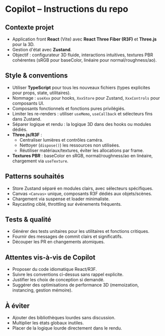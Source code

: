 # Copilot – Instructions du repo

## Contexte projet
- Application front **React** (Vite) avec **React Three Fiber (R3F)** et **Three.js** pour la 3D.
- Gestion d'état avec **Zustand**.
- Objectif : configurateur 3D fluide, interactions intuitives, textures PBR cohérentes (sRGB pour baseColor, linéaire pour normal/roughness/ao).

## Style & conventions
- Utiliser **TypeScript** pour tous les nouveaux fichiers (types explicites pour props, state, utilitaires).
- Nommage : `useXxx` pour hooks, `XxxStore` pour Zustand, `XxxControls` pour composants UI.
- Composants fonctionnels et fonctions pures privilégiés.
- Limiter les re-renders : utiliser `useMemo`, `useCallback` et sélecteurs fins dans Zustand.
- Séparer logique et rendu : la logique 3D dans des hooks ou modules dédiés.
- **Three.js/R3F** :
  - Centraliser lumières et contrôles caméra.
  - Nettoyer (`dispose()`) les ressources non utilisées.
  - Réutiliser matériaux/textures, éviter les allocations par frame.
- **Textures PBR** : baseColor en sRGB, normal/roughness/ao en linéaire, chargement via `useTexture`.

## Patterns souhaités
- Store Zustand séparé en modules clairs, avec sélecteurs spécifiques.
- Canvas `<Canvas>` unique, composants R3F dédiés aux objets/scènes.
- Chargement via suspense et loader minimaliste.
- Raycasting ciblé, throttling sur événements fréquents.

## Tests & qualité
- Générer des tests unitaires pour les utilitaires et fonctions critiques.
- Fournir des messages de commit clairs et significatifs.
- Découper les PR en changements atomiques.

## Attentes vis-à-vis de Copilot
- Proposer du code idiomatique React/R3F.
- Suivre les conventions ci-dessus sans rappel explicite.
- Justifier les choix de conception si demandé.
- Suggérer des optimisations de performance 3D (memoization, instancing, gestion mémoire).

## À éviter
- Ajouter des bibliothèques lourdes sans discussion.
- Multiplier les états globaux inutiles.
- Placer de la logique lourde directement dans le rendu.
